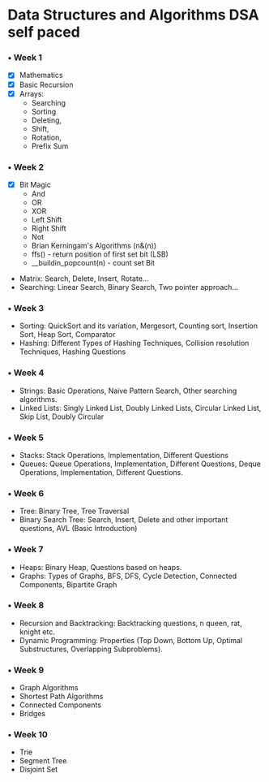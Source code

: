 # Data Structures and Algorithms DSA self paced



### • Week 1
  - [x] Mathematics
  - [x] Basic Recursion
  - [x] Arrays: 
      - Searching
      - Sorting
      - Deleting, 
      - Shift, 
      - Rotation, 
      - Prefix Sum

### • Week 2
  - [x] Bit Magic
      - And
      - OR
      - XOR
      - Left Shift
      - Right Shift
      - Not
      - Brian Kerningam's Algorithms (n&(n))
      - ffs()  - return position of first set bit (LSB)
      - __buildin_popcount(n) - count set Bit
  - Matrix: Search, Delete, Insert, Rotate...
  - Searching: Linear Search, Binary Search, Two pointer approach…

### • Week 3
  - Sorting: QuickSort and its variation, Mergesort, Counting sort, Insertion Sort, Heap Sort, Comparator
  - Hashing: Different Types of Hashing Techniques, Collision resolution Techniques, Hashing Questions

### • Week 4
  - Strings: Basic Operations, Naive Pattern Search, Other searching algorithms.
  - Linked Lists: Singly Linked List, Doubly Linked Lists, Circular Linked List, Skip List, Doubly Circular

### • Week 5
  - Stacks: Stack Operations, Implementation, Different Questions
  - Queues: Queue Operations, Implementation, Different Questions, Deque Operations, Implementation, Different Questions.

### • Week 6
  - Tree: Binary Tree, Tree Traversal
  - Binary Search Tree: Search, Insert, Delete and other important questions, AVL (Basic Introduction)

### • Week 7
  - Heaps: Binary Heap, Questions based on heaps.
  - Graphs: Types of Graphs, BFS, DFS, Cycle Detection, Connected Components, Bipartite Graph

### • Week 8
  - Recursion and Backtracking: Backtracking questions, n queen, rat, knight etc.
  - Dynamic Programming: Properties (Top Down, Bottom Up, Optimal Substructures, Overlapping Subproblems).

### • Week 9
  - Graph Algorithms
  - Shortest Path Algorithms
  - Connected Components
  - Bridges

### • Week 10
  - Trie
  - Segment Tree
  - Disjoint Set

